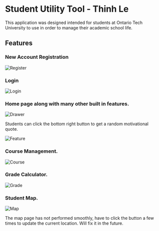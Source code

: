# Student Utility Tool - Thinh Le

This application was designed intended for students at Ontario Tech University to use in order to manage their academic school life.

## Features

### New Account Registration

![Register](/img/register.png)

### Login

![Login](/img/login.png)

### Home page along with many other built in features.

![Drawer](/img/drawer.png)

Students can click the bottom right button to get a random motivational quote.

![Feature](/img/notification.png)

### Course Management.

![Course](/img/course.png)

### Grade Calculator.

![Grade](/img/grade.png)

### Student Map.

![Map](/img/map.png)

The map page has not performed smoothly, have to click the button a few times to update the current location. Will fix it in the future.
